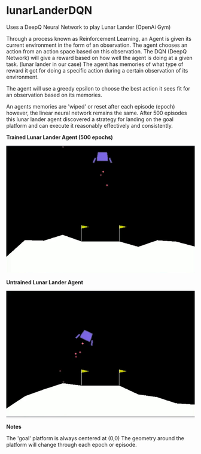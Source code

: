 # lunarLanderDQN
Uses a DeepQ Neural Network to play Lunar Lander (OpenAi Gym)

Through a process known as Reinforcement Learning, an Agent is given its current environment in the form of an 
observation. The agent chooses an action from an action space based on this observation. The DQN (DeepQ Network) will 
give a reward based on how well the agent is doing at a given task. (lunar lander in our case)
The agent has memories of what type of reward it got for doing a specific action during a certain observation of its environment.

The agent will use a greedy epsilon to choose the best action it sees fit for an observation based on its memories.

An agents memories are 'wiped' or reset after each episode (epoch) however, the linear neural network remains the same. After 500 episodes 
this lunar lander agent discovered a strategy for landing on the goal platform and can execute it reasonably effectively and consistently.

**Trained Lunar Lander Agent (500 epochs)**  

![](visuals/trainedGIF.gif)

**Untrained Lunar Lander Agent**  

![](visuals/untrainedGIF.gif)

**Notes**  

The 'goal' platform is always centered at (0,0)
The geometry around the platform will change through each epoch or episode.
